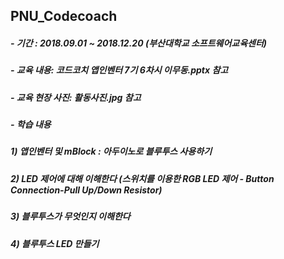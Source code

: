 ## PNU_Codecoach 
##### - 기간 : 2018.09.01 ~ 2018.12.20 (부산대학교 소프트웨어교육센터)  
##### - 교육 내용: 코드코치 앱인벤터 7기 6차시 이무동.pptx 참고  
##### - 교육 현장 사진: 활동사진.jpg 참고   
##### - 학습 내용  
##### 1) 앱인벤터 및 mBlock : 아두이노로 블루투스 사용하기
##### 2) LED 제어에 대해 이해한다 (스위치를 이용한 RGB LED 제어 - Button Connection-Pull Up/Down Resistor)
##### 3) 블루투스가 무엇인지 이해한다  
##### 4) 블루투스 LED 만들기
